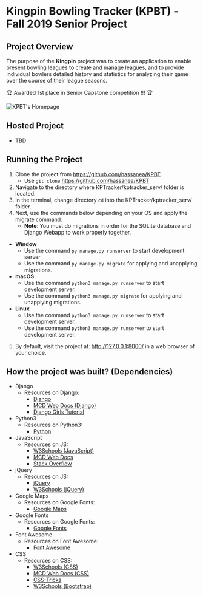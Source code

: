 # Kingpin Bowling Tracker (KPBT) - Fall 2019 Senior Project
## Project Overview

The purpose of the **Kingpin** project was to create an application to enable present bowling leagues to create and manage leagues, and to provide individual bowlers detailed history and statistics for analyzing their game over the course of their league seasons. 

🏆 Awarded 1st place in Senior Capstone competition !!! 🏆

![KPBT's Homepage](https://github.com/hassanea/KPBT/blob/master/Documents/UI_Screenshots/Home-Page.png)

## Hosted Project
  * TBD

## Running the Project

1.  Clone the project from https://github.com/hassanea/KPBT
      * Use `git clone` https://github.com/hassanea/KPBT   
2.  Navigate to the directory where KPTracker/kptracker_serv/ folder is located.
3.  In the terminal, change directory `cd` into the KPTracker/kptracker_serv/ folder.
4.  Next, use the commands below depending on your OS and apply the migrate command.
     * **Note**: You must do migrations in order for the SQLite database and Django Webapp to work properly together.
* **Window**
    * Use the command `py manage.py runserver` to start development server
    * Use the command `py manage.py migrate` for applying and unapplying migrations.
* **macOS**
    * Use the command `python3 manage.py runserver` to start development server. 
    * Use the command `python3 manage.py migrate` for applying and unapplying migrations.
* **Linux**
    * Use the command `python3 manage.py runserver` to start development server. 
    * Use the command `python3 manage.py runserver` to start development server. 
5.  By default, visit the project at: http://127.0.0.1:8000/ in a web browser of your choice.  

## How the project was built? (Dependencies)
* Django
  * Resources on Django:
    * [Django](https://www.djangoproject.com)  
    * [MCD Web Docs (Django) ](https://developer.mozilla.org/en-US/docs/Learn/Server-side/Django)
    * [Django Girls Tutorial](https://tutorial.djangogirls.org/en/)
* Python3
  * Resources on Python3:
    * [Python](https://www.python.org)
* JavaScript
  * Resources on JS:
    * [W3Schools (JavaScript)](https://www.w3schools.com/js/default.asp)   
    * [MCD Web Docs](https://developer.mozilla.org/en-US/)
    * [Stack Overflow](https://stackoverflow.com)
* jQuery    
  * Resources on JS:
    * [jQuery](https://jquery.com)
    * [W3Schools (jQuery)](https://www.w3schools.com/jquery/default.asp)
* Google Maps
    * Resources on Google Fonts:
        * [Google Maps](https://cloud.google.com/maps-platform/)
* Google Fonts
    * Resources on Google Fonts:
        * [Google Fonts](https://fonts.google.com)
* Font Awesome
    * Resources on Font Awesome:
        * [Font Awesome](https://fontawesome.com) 
* CSS
    * Resources on CSS: 
        * [W3Schools (CSS)](https://www.w3schools.com/css/default.asp) 
        * [MCD Web Docs (CSS)](https://developer.mozilla.org/en-US/docs/Web/CSS)
        * [CSS-Tricks](https://css-tricks.com)
        * [W3Schools (Bootstrap)](https://www.w3schools.com/bootstrap4/default.asp)